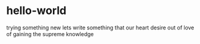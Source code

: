 # hello-world
trying something new
lets write something that our heart desire out of love of gaining the supreme knowledge
